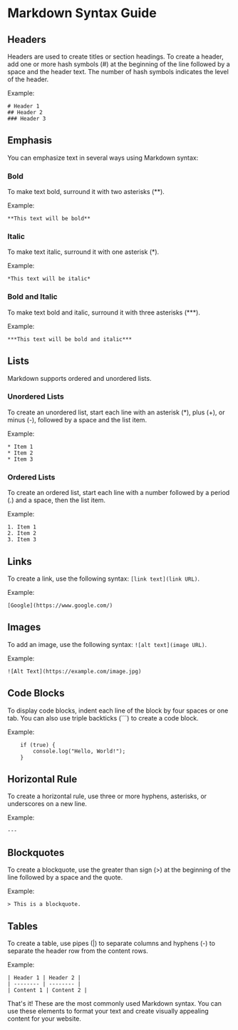 # Markdown Syntax Guide

## Headers

Headers are used to create titles or section headings. To create a header, add one or more hash symbols (#) at the beginning of the line followed by a space and the header text. The number of hash symbols indicates the level of the header.

Example:
```
# Header 1
## Header 2
### Header 3
```

## Emphasis

You can emphasize text in several ways using Markdown syntax:

### Bold

To make text bold, surround it with two asterisks (**).

Example:
```
**This text will be bold**
```

### Italic

To make text italic, surround it with one asterisk (*).

Example:
```
*This text will be italic*
```

### Bold and Italic

To make text bold and italic, surround it with three asterisks (***).

Example:
```
***This text will be bold and italic***
```

## Lists

Markdown supports ordered and unordered lists.

### Unordered Lists

To create an unordered list, start each line with an asterisk (*), plus (+), or minus (-), followed by a space and the list item.

Example:
```
* Item 1
* Item 2
* Item 3
```

### Ordered Lists

To create an ordered list, start each line with a number followed by a period (.) and a space, then the list item.

Example:
```
1. Item 1
2. Item 2
3. Item 3
```

## Links

To create a link, use the following syntax: `[link text](link URL)`.

Example:
```
[Google](https://www.google.com/)
```

## Images

To add an image, use the following syntax: `![alt text](image URL)`.

Example:
```
![Alt Text](https://example.com/image.jpg)
```

## Code Blocks

To display code blocks, indent each line of the block by four spaces or one tab. You can also use triple backticks (\`\`\`) to create a code block.

Example:
```
    if (true) {
        console.log("Hello, World!");
    }
```

## Horizontal Rule

To create a horizontal rule, use three or more hyphens, asterisks, or underscores on a new line.

Example:
```
---
```

## Blockquotes

To create a blockquote, use the greater than sign (>) at the beginning of the line followed by a space and the quote.

Example:
```
> This is a blockquote.
```

## Tables

To create a table, use pipes (|) to separate columns and hyphens (-) to separate the header row from the content rows.

Example:
```
| Header 1 | Header 2 |
| -------- | -------- |
| Content 1 | Content 2 |
```

That's it! These are the most commonly used Markdown syntax. You can use these elements to format your text and create visually appealing content for your website.